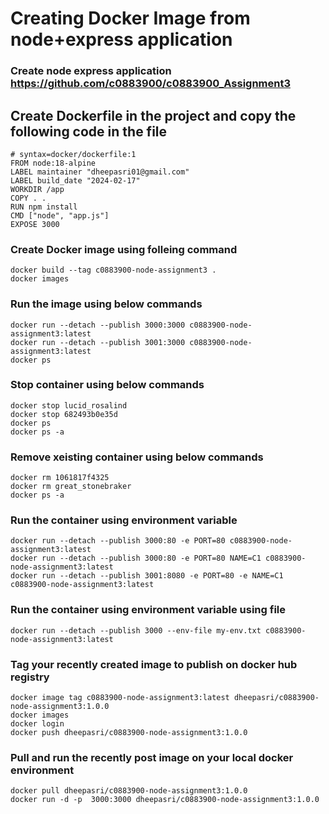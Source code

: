 # Creating Docker Image from node+express application

### Create node express application https://github.com/c0883900/c0883900_Assignment3
## Create Dockerfile in the project and copy the following code in the file
```
# syntax=docker/dockerfile:1
FROM node:18-alpine
LABEL maintainer "dheepasri01@gmail.com"
LABEL build_date "2024-02-17"
WORKDIR /app
COPY . .
RUN npm install
CMD ["node", "app.js"]
EXPOSE 3000
```
### Create Docker image using folleing command
``` 
docker build --tag c0883900-node-assignment3 .  
docker images  
```
### Run the image using below commands
```
docker run --detach --publish 3000:3000 c0883900-node-assignment3:latest
docker run --detach --publish 3001:3000 c0883900-node-assignment3:latest
docker ps  
```
### Stop container using below commands
```
docker stop lucid_rosalind  
docker stop 682493b0e35d  
docker ps  
docker ps -a  
```
### Remove xeisting container using below commands
```
docker rm 1061817f4325  
docker rm great_stonebraker  
docker ps -a  
```
### Run the container using environment variable 
```
docker run --detach --publish 3000:80 -e PORT=80 c0883900-node-assignment3:latest
docker run --detach --publish 3000:80 -e PORT=80 NAME=C1 c0883900-node-assignment3:latest
docker run --detach --publish 3001:8080 -e PORT=80 -e NAME=C1 c0883900-node-assignment3:latest
```
### Run the container using environment variable using file
```
docker run --detach --publish 3000 --env-file my-env.txt c0883900-node-assignment3:latest
```
### Tag your recently created image to publish on docker hub registry
```
docker image tag c0883900-node-assignment3:latest dheepasri/c0883900-node-assignment3:1.0.0
docker images
docker login
docker push dheepasri/c0883900-node-assignment3:1.0.0                   
```
### Pull and run the recently post image on your local docker environment
```
docker pull dheepasri/c0883900-node-assignment3:1.0.0
docker run -d -p  3000:3000 dheepasri/c0883900-node-assignment3:1.0.0
```  